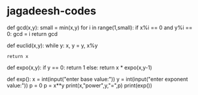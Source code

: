 # jagadeesh-codes
def gcd(x,y):
    small = min(x,y)
    for i in range(1,small):
        if x%i == 0 and y%i == 0:
            gcd = i
    return gcd

def euclid(x,y):
    while y:
        x, y = y, x%y

    return x

def expo(x,y):
    if y == 0:
        return 1
    else:
        return x * expo(x,y-1)

def exp():
    x = int(input("enter base value:"))
    y = int(input("enter exponent value:"))
    p = 0
    p = x**y
    print(x,"power",y,"=",p)
print(exp())
